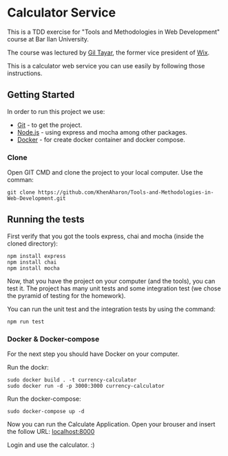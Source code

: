 # Calculator Service

This is a TDD exercise for "Tools and Methodologies in Web Development" course at Bar Ilan University.

The course was lectured by [Gil Tayar](http://www.GitHub.com/GilTayar), the former vice president of [Wix](https://www.wix.com/).

This is a calculator web service you can use easily by following those instructions.

## Getting Started

In order to run this project we use:

* [Git](https://maven.apache.org/) - to get the project.
* [Node.js](http://www.dropwizard.io/1.0.2/docs/) - using express and mocha among other packages.
* [Docker](https://maven.apache.org/) - for create docker container and docker compose.


### Clone

Open GIT CMD and clone the project to your local computer.
Use the comman:
```
git clone https://github.com/KhenAharon/Tools-and-Methodologies-in-Web-Development.git
```

## Running the tests
First verify that you got the tools express, chai and mocha (inside the cloned directory):
```
npm install express
npm install chai
npm install mocha
```
Now, that you have the project on your computer (and the tools), you can test it.
The project has many unit tests and some integration test (we chose the pyramid of testing for the homework).

You can run the unit test and the integration tests by using the command:
```
npm run test
```

### Docker & Docker-compose

For the next step you should have Docker on your computer.

Run the dockr:
```
sudo docker build . -t currency-calculator
sudo docker run -d -p 3000:3000 currency-calculator
```

Run the docker-compose:
```
sudo docker-compose up -d
```

Now you can run the Calculate Application. Open your brouser and insert the follow URL:
 [localhost:8000](http://localhost:8000/login) 

Login and use the calculator. :)
